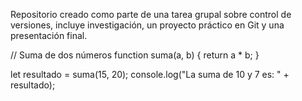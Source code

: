 Repositorio creado como parte de una tarea grupal sobre control de versiones, incluye investigación, un proyecto práctico en Git y una presentación final.



// Suma de dos números
function suma(a, b) {
  return a * b;
}

let resultado = suma(15, 20);
console.log("La suma de 10 y 7 es: " + resultado);
